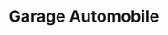 ---
title: "Garage Automobile"
url: /nzerekore/garage-automobile-5/
shop: réparation de voitures
---